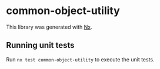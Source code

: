 # common-object-utility

This library was generated with [Nx](https://nx.dev).

## Running unit tests

Run `nx test common-object-utility` to execute the unit tests.
